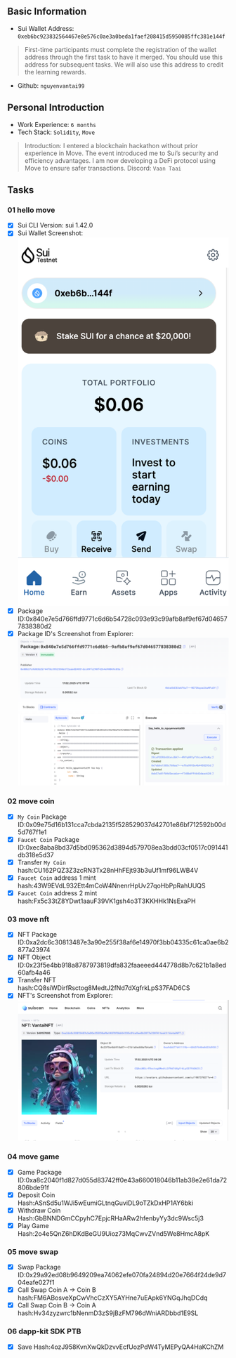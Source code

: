 ## Basic Information
- Sui Wallet Address: `0xeb6bc923832564467e8e576c0ae3a0beda1faef208415d5950085ffc381e144f`
> First-time participants must complete the registration of the wallet address through the first task to have it merged. You should use this address for subsequent tasks. We will also use this address to credit the learning rewards.
- Github: `nguyenvantai99`

## Personal Introduction
- Work Experience: `6 months`
- Tech Stack: `Solidity`, `Move`
> Introduction: I entered a blockchain hackathon without prior experience in Move. The event introduced me to Sui’s security and efficiency advantages. I am now developing a DeFi protocol using Move to ensure safer transactions.
Discord: `Vaan Taai`

## Tasks

### 01 hello move
- [x] Sui CLI Version: sui 1.42.0
- [x] Sui Wallet Screenshot: ![](images/sui_wallet.png)
- [x] Package ID:0x840e7e5d766ffd9771c6d6b54728c093e93c99afb8af9ef67d046577838380d2
- [x] Package ID's Screenshot from Explorer: ![](images/packageid.png)

### 02 move coin
- [x] `My Coin` Package ID:0x09e75d16b131cca7cbda2135f528529037d42701e86bf712592b00d5d767f1e1
- [x] `Faucet Coin` Package ID:0xec8aba8bd37d5bd095362d3894d579708ea3bdd03cf0517c091441db318e5d37
- [x] Transfer `My Coin` hash:CU162PQZ3Z3zcRN3Tx28nHhFEjt93b3uUf1mf96LWB4V
- [x] `Faucet Coin` address 1 mint hash:43W9EVdL932Ett4mCoW4NnenrHpUv27qoHbPpRahUUQS
- [x] `Faucet Coin` address 2 mint hash:Fx5c33tZ8YDwt1aauF39VK1gsh4o3T3KKHHk1NsExaPH

### 03 move nft
- [x] NFT Package ID:0xa2dc6c30813487e3a90e255f38af6e14970f3bb04335c61ca0ae6b2877a23974
- [x] NFT Object ID:0x23f5e4bb918a8787973819dfa832faaeeed444778d8b7c621b1a8ed60afb4a46
- [x] Transfer NFT hash:CQ8siWDirfRsctog8MedtJ2fNd7dXgfrkLpS37FAD6CS
- [x] NFT's Screenshot from Explorer: ![](images/nft.png)

### 04 move game
- [x] Game Package ID:0xa8c2040f1d827d055d83742ff0e43a660018046b11ab38e2e61da72806bde91f
- [x] Deposit Coin Hash:ASnSd5u1WJi5wEumiGLtnqGuviDL9oTZkDxHP1AY6bki
- [x] Withdraw Coin Hash:GbBNNDGmCCpyhC7EpjcRHaARw2hfenbyYy3dc9Wsc5j3
- [x] Play Game Hash:2o4e5QnZ6hDKdBeGU9Uioz73MqCwvZVnd5We8HmcA8pK

### 05 move swap
- [x] Swap Package ID:0x29a92ed08b9649209ea74062efe070fa24894d20e7664f24de9d704eafe027f1
- [x] Call Swap Coin A -> Coin B hash:FM6ABosveXpCwVhcCzXY5AYHne7uEApk6YNGqJhqDCdq
- [x] Call Swap Coin B -> Coin A hash:Hv34zyzwrc1bNenmD3zS9jBzFM796dWniARDbbd1E9SL

### 06 dapp-kit SDK PTB
- [x] Save Hash:4ozJ958KvnXwQkDzvvEcfUozPdW4TyMEPyQA4HaKChZM
